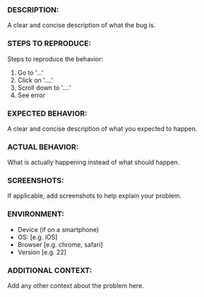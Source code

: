 ### DESCRIPTION: # 
A clear and concise description of what the bug is.

### STEPS TO REPRODUCE: #
Steps to reproduce the behavior:
1. Go to '...'
2. Click on '....'
3. Scroll down to '....'
4. See error

### EXPECTED BEHAVIOR: #
A clear and concise description of what you expected to happen.

### ACTUAL BEHAVIOR: #
What is actually happening instead of what should happen.

### SCREENSHOTS: # 
If applicable, add screenshots to help explain your problem.

### ENVIRONMENT: # 
 - Device (if on a smartphone)
 - OS: [e.g. iOS]
 - Browser [e.g. chrome, safari]
 - Version [e.g. 22]

### ADDITIONAL CONTEXT: # 
Add any other context about the problem here.
